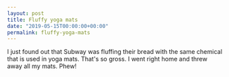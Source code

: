 ```yaml
---
layout: post
title: Fluffy yoga mats
date: "2019-05-15T00:00:00+00:00"
permalink: fluffy-yoga-mats
---
```


I just found out that Subway was fluffing their bread with the same chemical that is used in yoga mats. That's so gross. I went right home and threw away all my mats. Phew!
